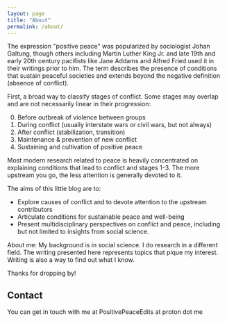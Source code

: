 ```yaml
---
layout: page
title: "About"
permalink: /about/
---
```


The expression "positive peace" was popularized by sociologist Johan Galtung, though others including Martin Luther King Jr. and late 19th and early 20th century pacifists like Jane Addams and Alfred Fried used it in their writings prior to him. The term describes the presence of conditions that sustain peaceful societies and extends beyond the negative definition (absence of conflict).

First, a broad way to classify stages of conflict. Some stages may overlap and are not necessarily  linear in their progression:

0. Before outbreak of violence between groups 
1. During conflict (usually interstate wars or civil wars, but not always)
2. After conflict (stabilization, transition)
3. Maintenance & prevention of new conflict
4. Sustaining and cultivation of positive peace

Most modern research related to peace is heavily concentrated on explaining conditions that lead to conflict and stages 1-3. The more upstream you go, the less attention is generally devoted to it. 

The aims of this little blog are to:

- Explore causes of conflict and to devote attention to the upstream contributors
- Articulate conditions for sustainable peace and well-being
- Present multidisciplinary perspectives on conflict and peace, including but not limited to insights from social science.

About me: My background is in social science. I do research in a different field. The writing presented here represents topics that pique my interest. Writing is also a way to find out what I know.

Thanks for dropping by!

## Contact

You can get in touch with me at PositivePeaceEdits at proton dot me











